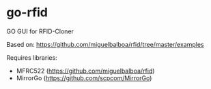 # go-rfid
GO GUI for RFID-Cloner

Based on:
https://github.com/miguelbalboa/rfid/tree/master/examples

Requires libraries:
- MFRC522 (https://github.com/miguelbalboa/rfid)
- MirrorGo (https://github.com/scpcom/MirrorGo)
